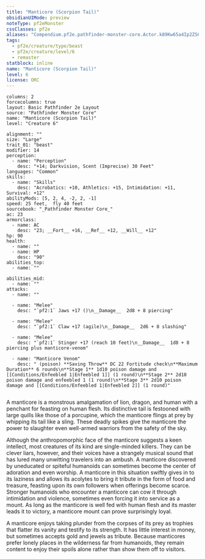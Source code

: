 ```yaml
---
title: "Manticore (Scorpion Tail)"
obsidianUIMode: preview
noteType: pf2eMonster
cssClasses: pf2e
aliases: "Compendium.pf2e.pathfinder-monster-core.Actor.k89Kw65a4Ip2ZSGA" 
tags:
  - pf2e/creature/type/beast
  - pf2e/creature/level/6
  - remaster
statblock: inline
name: "Manticore (Scorpion Tail)"
level: 6
license: ORC
---
```


```statblock
columns: 2
forcecolumns: true
layout: Basic Pathfinder 2e Layout
source: "Pathfinder Monster Core"
name: "Manticore (Scorpion Tail)"
level: "Creature 6"

alignment: ""
size: "Large"
trait_01: "beast"
modifier: 14
perception:
  - name: "Perception"
    desc: "+14; Darkvision, Scent (Imprecise) 30 Feet"
languages: "Common"
skills:
  - name: "Skills"
    desc: "Acrobatics: +10, Athletics: +15, Intimidation: +11, Survival: +12"
abilityMods: [5, 2, 4, -2, 2, -1]
speed: 25 feet,  fly 40 feet
sourcebook: "_Pathfinder Monster Core_"
ac: 23
armorclass:
  - name: AC
    desc: "23; __Fort__ +16, __Ref__ +12, __Will__ +12"
hp: 90
health:
  - name: ""
  - name: HP
    desc: "90"
abilities_top:
  - name: ""

abilities_mid:
  - name: ""
attacks:
  - name: ""

  - name: "Melee"
    desc: "`pf2:1` Jaws +17 ()\n__Damage__  2d8 + 8 piercing"

  - name: "Melee"
    desc: "`pf2:1` Claw +17 (agile)\n__Damage__  2d6 + 8 slashing"

  - name: "Melee"
    desc: "`pf2:1` Stinger +17 (reach 10 feet)\n__Damage__  1d8 + 8 piercing plus manticore-venom"

  - name: "Manticore Venom"
    desc: " (poison) **Saving Throw** DC 22 Fortitude check\n**Maximum Duration** 6 rounds\n**Stage 1** 1d10 poison damage and [[Conditions/Enfeebled 1|Enfeebled 1]] (1 round)\n**Stage 2** 2d10 poison damage and enfeebled 1 (1 round)\n**Stage 3** 2d10 poison damage and [[Conditions/Enfeebled 1|Enfeebled 2]] (1 round)"
 
```



A manticore is a monstrous amalgamation of lion, dragon, and human with a penchant for feasting on human flesh. Its distinctive tail is festooned with large quills like those of a porcupine, which the manticore flings at prey by whipping its tail like a sling. These deadly spikes give the manticore the power to slaughter even well-armed warriors from the safety of the sky.

Although the anthropomorphic face of the manticore suggests a keen intellect, most creatures of its kind are single-minded killers. They can be clever liars, however, and their voices have a strangely musical sound that has lured many unwitting travelers into an ambush. A manticore discovered by uneducated or spiteful humanoids can sometimes become the center of adoration and even worship. A manticore in this situation swiftly gives in to its laziness and allows its acolytes to bring it tribute in the form of food and treasure, feasting upon its own followers when offerings become scarce. Stronger humanoids who encounter a manticore can cow it through intimidation and violence, sometimes even forcing it into service as a mount. As long as the manticore is well fed with human flesh and its master leads it to victory, a manticore mount can prove surprisingly loyal.

A manticore enjoys taking plunder from the corpses of its prey as trophies that flatter its vanity and testify to its strength. It has little interest in money, but sometimes accepts gold and jewels as tribute. Because manticores prefer lonely places in the wilderness far from humanoids, they remain content to enjoy their spoils alone rather than show them off to visitors.
